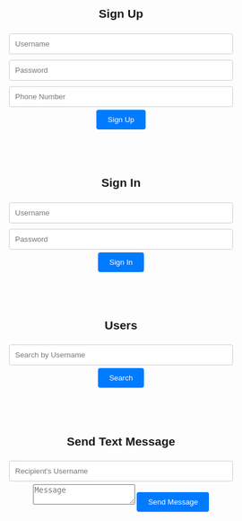 <html>
<head>
    <title>Sign Up and Sign In</title>
    <style>
        body {
            font-family: Arial, sans-serif;
        }
        .container {
            max-width: 400px;
            margin: 0 auto;
            text-align: center;
            padding: 20px;
        }
        input[type="text"], input[type="password"], input[type="tel"] {
            width: 100%;
            padding: 10px;
            margin: 5px 0;
            border: 1px solid #ccc;
            border-radius: 4px;
        }
        button {
            background-color: #007BFF;
            color: #fff;
            padding: 10px 20px;
            border: none;
            border-radius: 4px;
            cursor: pointer;
        }
    </style>
</head>
<body>
    <div class="container">
        <h2>Sign Up</h2>
        <form id="signup-form">
            <input type="text" id="signup-username" placeholder="Username" required><br>
            <input type="password" id="signup-password" placeholder="Password" required><br>
            <input type="tel" id="signup-phone" placeholder="Phone Number" required><br>
            <button type="submit">Sign Up</button>
        </form>
        <p id="signup-message"></p>
    </div>
    <div class="container">
        <h2>Sign In</h2>
        <form id="signin-form">
            <input type="text" id="signin-username" placeholder="Username" required><br>
            <input type="password" id "signin-password" placeholder="Password" required><br>
            <button type="submit">Sign In</button>
        </form>
        <p id="signin-message"></p>
    </div>
    <div class="container" id="user-list-container">
        <h2>Users</h2>
        <input type="text" id="search-user" placeholder="Search by Username">
        <button onclick="searchUsers()">Search</button>
        <ul id="user-list"></ul>
    </div>
    <div class="container">
        <h2>Send Text Message</h2>
        <input type="text" id="username" placeholder="Recipient's Username">
        <textarea id="announce" placeholder="Message"></textarea>
        <button onclick="sendTextMsg()">Send Message</button>
    </div>
    <script>
        const signupForm = document.getElementById("signup-form");
        const signinForm = document.getElementById("signin-form");
        const userList = document.getElementById("user-list");
        const userListContainer = document.getElementById("user-list-container");
        const searchInput = document.getElementById("search-user");
        // Define user data with usernames and phone numbers
        let userData = [
            { username: "user1", phoneNumber: "+1234567890" },
            { username: "user2", phoneNumber: "+9876543210" },
            // Add more user data...
        ];
        signupForm.addEventListener("submit", async function(event) {
            event.preventDefault();
            const username = document.getElementById("signup-username").value;
            const password = document.getElementById("signup-password").value;
            const phoneNumber = document.getElementById("signup-phone").value;
            // Validate input and check if the username is already taken
            if (!isUsernameAvailable(username)) {
                displaySignupMessage("Username is already taken. Please choose another one.");
                return;
            }
            // Example: Add user data to the list
            userData.push({ username, phoneNumber });
            // Clear the form fields
            document.getElementById("signup-username").value = "";
            document.getElementById("signup-password").value = "";
            document.getElementById("signup-phone").value = "";
            updateUserDataList();
            displaySignupMessage("Sign-up successful!");
        });
        signinForm.addEventListener("submit", async function(event) {
            event.preventDefault();
            const username = document.getElementById("signin-username").value;
            const password = document.getElementById("signin-password").value;
            // Implement user authentication logic here.
            if (isUserAuthenticated(username, password)) {
                displaySigninMessage("Sign-in successful!");
            } else {
                displaySigninMessage("Invalid username or password. Please try again.");
            }
        });
        // Function to check if a username is available
        function isUsernameAvailable(username) {
            return !userData.some(user => user.username === username);
        }
        // Function to update the user list
        function updateUserDataList(userListData = userData) {
            userList.innerHTML = '';
            userListData.forEach(user => {
                const userItem = document.createElement("li");
                userItem.textContent = `Username: ${user.username}, Phone: ${user.phoneNumber}`;
                userList.appendChild(userItem);
            });
        }
        // Function to check if the user is authenticated (simplified)
        function isUserAuthenticated(username, password) {
            return userData.some(user => user.username === username);
        }
        // Function to search for users by username
        function searchUsers() {
            const searchQuery = searchInput.value.toLowerCase();
            const filteredUsers = userData.filter(user => user.username.toLowerCase().includes(searchQuery));
            updateUserDataList(filteredUsers);
        }
        // Function to display sign-up messages
        function displaySignupMessage(message) {
            const signupMessage = document.getElementById("signup-message");
            signupMessage.textContent = message;
        }
        // Function to display sign-in messages
        function displaySigninMessage(message) {
            const signinMessage = document.getElementById("signin-message");
            signinMessage.textContent = message;
        }
        // Function to find phone number by username
        function findPhoneNumberByUsername(username) {
            // Find user object with the matching username
            const user = userData.find(user => user.username === username);
            if (user) {
                return user.phoneNumber;
            }
            return null; // return null if username not found
        }
        // Function to reverse a string
        function reverse(str) {
            return str.split('').reverse().join('');
        }
        // Function to send a text message
        function sendTextMsg() {
            const accountSid = "AC4b07fc38d18a961aab8bdf8379dd1607";
            const revAUTH_TOKEN = "84cc737205331515ce8874cb1f01d978";
            const authToken = reverse(revAUTH_TOKEN);
            const msgBody = document.getElementById('announce').value;
            const username = document.getElementById('username').value; // get entered username
            const toNum = findPhoneNumberByUsername(username); // retrieve user's phone number
            if (toNum) {
                const url = `https://api.twilio.com/2010-04-01/Accounts/${accountSid}/Messages.json`;
                const formData = new FormData();
                formData.append('Body', msgBody);
                formData.append('To', toNum);
                formData.append('From', '+18447565575');
                fetch(url, {
                    method: 'POST',
                    headers: {
                        'Authorization': 'Basic ' + btoa(accountSid + ':' + authToken)
                    },
                    body: formData
                })
                .then(response => console.log(response))
                .catch(error => console.error('Error:', error));
            } else {
                console.log("Username not found or phone number not available.");
            }
        }
        // Initial user list display
        updateUserDataList();
    </script>
</body>
</html>
